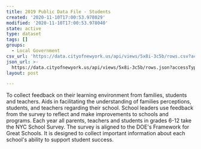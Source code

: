 ```yaml
---
title: 2019 Public Data File - Students
created: '2020-11-10T17:00:53.978029'
modified: '2020-11-10T17:00:53.978040'
state: active
type: dataset
tags: []
groups:
  - Local Government
csv_url: 'https://data.cityofnewyork.us/api/views/5x8i-3c5b/rows.csv?accessType=DOWNLOAD'
json_url: >-
  https://data.cityofnewyork.us/api/views/5x8i-3c5b/rows.json?accessType=DOWNLOAD
layout: post

---
```

To collect feedback on their learning environment from families, students and teachers. Aids in facilitating the understanding of families perceptions, students, and teachers regarding their school.  School leaders use feedback from the survey to reflect and make improvements to schools and programs.  Each year all parents, teachers and students in grades 6-12 take the NYC School Survey.  The survey is aligned to the DOE's Framework for Great Schools.  It is designed to collect important information about each school's ability to support student success.
